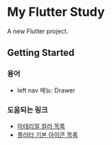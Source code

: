 # My Flutter Study

A new Flutter project.

## Getting Started  


### 용어  
- left nav 메뉴: Drawer  


### 도움되는 링크  
- [마테리얼 컬러 목록](https://api.flutter.dev/flutter/material/Colors-class.html)  
- [플러터 기본 아이콘 목록](https://api.flutter.dev/flutter/material/Icons-class.html)  